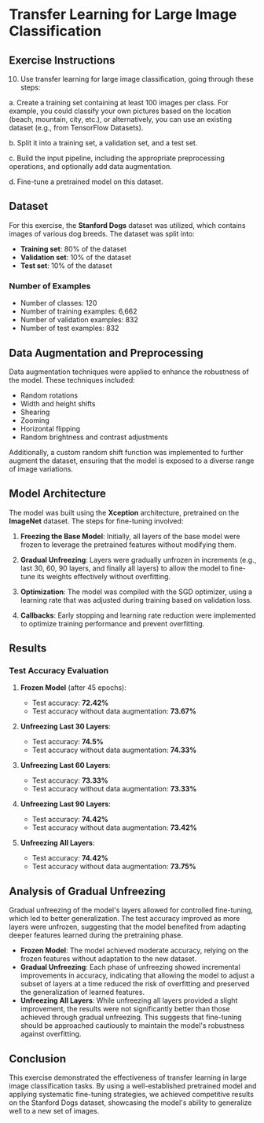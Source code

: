 # Transfer Learning for Large Image Classification

## Exercise Instructions

10. Use transfer learning for large image classification, going through these steps:

   a. Create a training set containing at least 100 images per class. For example, you could classify your own pictures based on the location (beach, mountain, city, etc.), or alternatively, you can use an existing dataset (e.g., from TensorFlow Datasets).

   b. Split it into a training set, a validation set, and a test set.

   c. Build the input pipeline, including the appropriate preprocessing operations, and optionally add data augmentation.

   d. Fine-tune a pretrained model on this dataset.

## Dataset

For this exercise, the **Stanford Dogs** dataset was utilized, which contains images of various dog breeds. The dataset was split into:

- **Training set**: 80% of the dataset
- **Validation set**: 10% of the dataset
- **Test set**: 10% of the dataset

### Number of Examples

- Number of classes: 120
- Number of training examples: 6,662
- Number of validation examples: 832
- Number of test examples: 832

## Data Augmentation and Preprocessing

Data augmentation techniques were applied to enhance the robustness of the model. These techniques included:

- Random rotations
- Width and height shifts
- Shearing
- Zooming
- Horizontal flipping
- Random brightness and contrast adjustments

Additionally, a custom random shift function was implemented to further augment the dataset, ensuring that the model is exposed to a diverse range of image variations.

## Model Architecture

The model was built using the **Xception** architecture, pretrained on the **ImageNet** dataset. The steps for fine-tuning involved:

1. **Freezing the Base Model**: Initially, all layers of the base model were frozen to leverage the pretrained features without modifying them.

2. **Gradual Unfreezing**: Layers were gradually unfrozen in increments (e.g., last 30, 60, 90 layers, and finally all layers) to allow the model to fine-tune its weights effectively without overfitting.

3. **Optimization**: The model was compiled with the SGD optimizer, using a learning rate that was adjusted during training based on validation loss.

4. **Callbacks**: Early stopping and learning rate reduction were implemented to optimize training performance and prevent overfitting.

## Results

### Test Accuracy Evaluation

1. **Frozen Model** (after 45 epochs):
   - Test accuracy: **72.42%**
   - Test accuracy without data augmentation: **73.67%**

2. **Unfreezing Last 30 Layers**:
   - Test accuracy: **74.5%**
   - Test accuracy without data augmentation: **74.33%**

3. **Unfreezing Last 60 Layers**:
   - Test accuracy: **73.33%**
   - Test accuracy without data augmentation: **73.33%**

4. **Unfreezing Last 90 Layers**:
   - Test accuracy: **74.42%**
   - Test accuracy without data augmentation: **73.42%**

5. **Unfreezing All Layers**:
   - Test accuracy: **74.42%**
   - Test accuracy without data augmentation: **73.75%**

## Analysis of Gradual Unfreezing

Gradual unfreezing of the model's layers allowed for controlled fine-tuning, which led to better generalization. The test accuracy improved as more layers were unfrozen, suggesting that the model benefited from adapting deeper features learned during the pretraining phase. 

- **Frozen Model**: The model achieved moderate accuracy, relying on the frozen features without adaptation to the new dataset.
- **Gradual Unfreezing**: Each phase of unfreezing showed incremental improvements in accuracy, indicating that allowing the model to adjust a subset of layers at a time reduced the risk of overfitting and preserved the generalization of learned features.
- **Unfreezing All Layers**: While unfreezing all layers provided a slight improvement, the results were not significantly better than those achieved through gradual unfreezing. This suggests that fine-tuning should be approached cautiously to maintain the model's robustness against overfitting.

## Conclusion

This exercise demonstrated the effectiveness of transfer learning in large image classification tasks. By using a well-established pretrained model and applying systematic fine-tuning strategies, we achieved competitive results on the Stanford Dogs dataset, showcasing the model's ability to generalize well to a new set of images.
